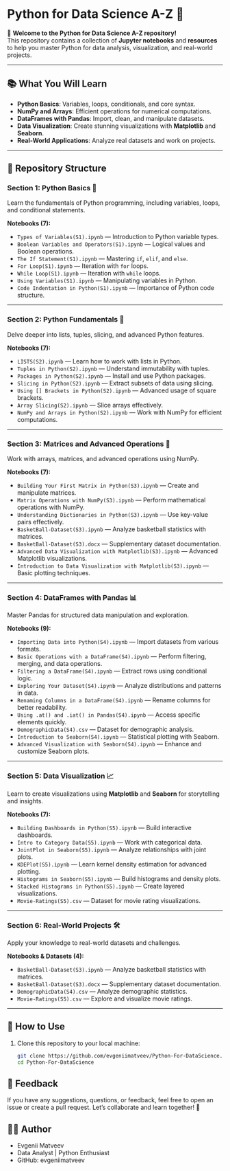 # **Python for Data Science A-Z 🐍**

🎉 **Welcome to the Python for Data Science A-Z repository!**  
This repository contains a collection of **Jupyter notebooks** and **resources** to help you master Python for data analysis, visualization, and real-world projects.  

---

## 📚 **What You Will Learn**  

- **Python Basics**: Variables, loops, conditionals, and core syntax.  
- **NumPy and Arrays**: Efficient operations for numerical computations.  
- **DataFrames with Pandas**: Import, clean, and manipulate datasets.  
- **Data Visualization**: Create stunning visualizations with **Matplotlib** and **Seaborn**.  
- **Real-World Applications**: Analyze real datasets and work on projects.  

---

## 📂 **Repository Structure**

### **Section 1: Python Basics 🧩**  
Learn the fundamentals of Python programming, including variables, loops, and conditional statements.  

**Notebooks (7):**  
- `Types of Variables(S1).ipynb` — Introduction to Python variable types.  
- `Boolean Variables and Operators(S1).ipynb` — Logical values and Boolean operations.  
- `The If Statement(S1).ipynb` — Mastering `if`, `elif`, and `else`.  
- `For Loop(S1).ipynb` — Iteration with `for` loops.  
- `While Loop(S1).ipynb` — Iteration with `while` loops.  
- `Using Variables(S1).ipynb` — Manipulating variables in Python.  
- `Code Indentation in Python(S1).ipynb` — Importance of Python code structure.  

---

### **Section 2: Python Fundamentals 🚀**  
Delve deeper into lists, tuples, slicing, and advanced Python features.  

**Notebooks (7):**  
- `LISTS(S2).ipynb` — Learn how to work with lists in Python.  
- `Tuples in Python(S2).ipynb` — Understand immutability with tuples.  
- `Packages in Python(S2).ipynb` — Install and use Python packages.  
- `Slicing in Python(S2).ipynb` — Extract subsets of data using slicing.  
- `Using [] Brackets in Python(S2).ipynb` — Advanced usage of square brackets.  
- `Array Slicing(S2).ipynb` — Slice arrays effectively.  
- `NumPy and Arrays in Python(S2).ipynb` — Work with NumPy for efficient computations.  

---

### **Section 3: Matrices and Advanced Operations 🧮**  
Work with arrays, matrices, and advanced operations using NumPy.  

**Notebooks (7):**  
- `Building Your First Matrix in Python(S3).ipynb` — Create and manipulate matrices.  
- `Matrix Operations with NumPy(S3).ipynb` — Perform mathematical operations with NumPy.  
- `Understanding Dictionaries in Python(S3).ipynb` — Use key-value pairs effectively.  
- `BasketBall-Dataset(S3).ipynb` — Analyze basketball statistics with matrices.  
- `BasketBall-Dataset(S3).docx` — Supplementary dataset documentation.  
- `Advanced Data Visualization with Matplotlib(S3).ipynb` — Advanced Matplotlib visualizations.  
- `Introduction to Data Visualization with Matplotlib(S3).ipynb` — Basic plotting techniques.  

---

### **Section 4: DataFrames with Pandas 📊**  
Master Pandas for structured data manipulation and exploration.  

**Notebooks (9):**  
- `Importing Data into Python(S4).ipynb` — Import datasets from various formats.  
- `Basic Operations with a DataFrame(S4).ipynb` — Perform filtering, merging, and data operations.  
- `Filtering a DataFrame(S4).ipynb` — Extract rows using conditional logic.  
- `Exploring Your Dataset(S4).ipynb` — Analyze distributions and patterns in data.  
- `Renaming Columns in a DataFrame(S4).ipynb` — Rename columns for better readability.  
- `Using .at() and .iat() in Pandas(S4).ipynb` — Access specific elements quickly.  
- `DemographicData(S4).csv` — Dataset for demographic analysis.  
- `Introduction to Seaborn(S4).ipynb` — Statistical plotting with Seaborn.  
- `Advanced Visualization with Seaborn(S4).ipynb` — Enhance and customize Seaborn plots.  

---

### **Section 5: Data Visualization 📈**  
Learn to create visualizations using **Matplotlib** and **Seaborn** for storytelling and insights.  

**Notebooks (7):**  
- `Building Dashboards in Python(S5).ipynb` — Build interactive dashboards.  
- `Intro to Category Data(S5).ipynb` — Work with categorical data.  
- `JointPlot in Seaborn(S5).ipynb` — Analyze relationships with joint plots.  
- `KDEPlot(S5).ipynb` — Learn kernel density estimation for advanced plotting.  
- `Histograms in Seaborn(S5).ipynb` — Build histograms and density plots.  
- `Stacked Histograms in Python(S5).ipynb` — Create layered visualizations.  
- `Movie-Ratings(S5).csv` — Dataset for movie rating visualizations.  

---

### **Section 6: Real-World Projects 🛠️**  
Apply your knowledge to real-world datasets and challenges.  

**Notebooks & Datasets (4):**  
- `BasketBall-Dataset(S3).ipynb` — Analyze basketball statistics with matrices.  
- `BasketBall-Dataset(S3).docx` — Supplementary dataset documentation.  
- `DemographicData(S4).csv` — Analyze demographic statistics.  
- `Movie-Ratings(S5).csv` — Explore and visualize movie ratings.  

---

## 🚀 **How to Use**  

1. Clone this repository to your local machine:  
   ```bash
   git clone https://github.com/evgeniimatveev/Python-For-DataScience.git  
   cd Python-For-DataScience  

## 📧 Feedback
If you have any suggestions, questions, or feedback, feel free to open an issue or create a pull request. Let’s collaborate and learn together! 🚀

## 👨‍💻 Author
- Evgenii Matveev
- Data Analyst | Python Enthusiast
- GitHub: evgeniimatveev

